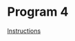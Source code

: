# Program 4
[Instructions](https://cs.usm.maine.edu/~david.b.levine/Spring2025/Programs/Program4/COS420-Program4-Swing.html)
